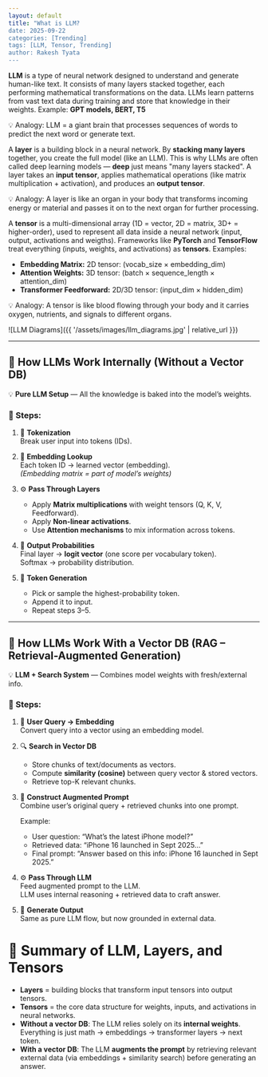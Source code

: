 ```yaml
---
layout: default
title: "What is LLM?
date: 2025-09-22
categories: [Trending]
tags: [LLM, Tensor, Trending]
author: Rakesh Tyata
---
```


**LLM** is a type of neural network designed to understand and generate human-like text. It consists of many layers stacked together, each performing mathematical transformations on the data. LLMs learn patterns from vast text data during training and store that knowledge in their weights. Example: **GPT models, BERT, T5**

💡 Analogy: LLM = a giant brain that processes sequences of words to predict the next word or generate text.

A **layer** is a building block in a neural network. By **stacking many layers** together, you create the full model (like an LLM). This is why LLMs are often called deep learning models — **deep** just means "many layers stacked". A layer takes an **input tensor**, applies mathematical operations (like matrix multiplication + activation), and produces an **output tensor**.

💡 Analogy: A layer is like an organ in your body that transforms incoming energy or material and passes it on to the next organ for further processing.

A **tensor** is a multi-dimensional array (1D = vector, 2D = matrix, 3D+ = higher-order), used to represent all data inside a neural network (input, output, activations and weigths). Frameworks like **PyTorch** and **TensorFlow** treat everything (inputs, weights, and activations) as **tensors**. Examples:

- **Embedding Matrix:** 2D tensor: (vocab_size × embedding_dim)
- **Attention Weights:** 3D tensor: (batch × sequence_length × attention_dim)
- **Transformer Feedforward:** 2D/3D tensor: (input_dim × hidden_dim)

💡 Analogy: A tensor is like blood flowing through your body and it carries oxygen, nutrients, and signals to different organs.

![LLM Diagrams]({{ '/assets/images/llm_diagrams.jpg' | relative_url }})

---

## 🧠 How LLMs Work Internally (Without a Vector DB)

💡 **Pure LLM Setup** — All the knowledge is baked into the model’s weights.

### 🔹 Steps:

1. 📝 **Tokenization**  
   Break user input into tokens (IDs).

2. 🎨 **Embedding Lookup**  
   Each token ID → learned vector (embedding).  
   _(Embedding matrix = part of model’s weights)_

3. ⚙️ **Pass Through Layers**

   - Apply **Matrix multiplications** with weight tensors (Q, K, V, Feedforward).
   - Apply **Non-linear activations**.
   - Use **Attention mechanisms** to mix information across tokens.

4. 🎯 **Output Probabilities**  
   Final layer → **logit vector** (one score per vocabulary token).  
   Softmax → probability distribution.

5. 🚀 **Token Generation**
   - Pick or sample the highest-probability token.
   - Append it to input.
   - Repeat steps 3–5.

---

## 🧠 How LLMs Work With a Vector DB (RAG – Retrieval-Augmented Generation)

💡 **LLM + Search System** — Combines model weights with fresh/external info.

### 🔹 Steps:

1. 📝 **User Query → Embedding**  
   Convert query into a vector using an embedding model.

2. 🔍 **Search in Vector DB**

   - Store chunks of text/documents as vectors.
   - Compute **similarity (cosine)** between query vector & stored vectors.
   - Retrieve top-K relevant chunks.

3. 🧩 **Construct Augmented Prompt**  
   Combine user’s original query + retrieved chunks into one prompt.

   Example:

   - User question: “What’s the latest iPhone model?”
   - Retrieved data: “iPhone 16 launched in Sept 2025…”
   - Final prompt: “Answer based on this info: iPhone 16 launched in Sept 2025.”

4. ⚙️ **Pass Through LLM**  
   Feed augmented prompt to the LLM.  
   LLM uses internal reasoning + retrieved data to craft answer.

5. 🚀 **Generate Output**  
   Same as pure LLM flow, but now grounded in external data.

# 📌 Summary of LLM, Layers, and Tensors

- **Layers** = building blocks that transform input tensors into output tensors.
- **Tensors** = the core data structure for weights, inputs, and activations in neural networks.
- **Without a vector DB**: The LLM relies solely on its **internal weights**. Everything is just math → embeddings → transformer layers → next token.
- **With a vector DB**: The LLM **augments the prompt** by retrieving relevant external data (via embeddings + similarity search) before generating an answer.
